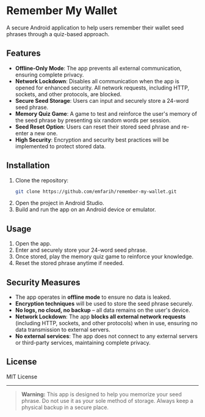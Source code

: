 
# Remember My Wallet

A secure Android application to help users remember their wallet seed phrases through a quiz-based approach.

## Features

- **Offline-Only Mode**: The app prevents all external communication, ensuring complete privacy.
- **Network Lockdown**: Disables all communication when the app is opened for enhanced security. All network requests, including HTTP, sockets, and other protocols, are blocked.
- **Secure Seed Storage**: Users can input and securely store a 24-word seed phrase.
- **Memory Quiz Game**: A game to test and reinforce the user's memory of the seed phrase by presenting six random words per session.
- **Seed Reset Option**: Users can reset their stored seed phrase and re-enter a new one.
- **High Security**: Encryption and security best practices will be implemented to protect stored data.

## Installation

1. Clone the repository:
   ```sh
   git clone https://github.com/emfarih/remember-my-wallet.git
   ```
2. Open the project in Android Studio.
3. Build and run the app on an Android device or emulator.

## Usage

1. Open the app.
2. Enter and securely store your 24-word seed phrase.
3. Once stored, play the memory quiz game to reinforce your knowledge.
4. Reset the stored phrase anytime if needed.

## Security Measures

- The app operates in **offline mode** to ensure no data is leaked.
- **Encryption techniques** will be used to store the seed phrase securely.
- **No logs, no cloud, no backup** – all data remains on the user's device.
- **Network Lockdown**: The app **blocks all external network requests** (including HTTP, sockets, and other protocols) when in use, ensuring no data transmission to external servers.
- **No external services**: The app does not connect to any external servers or third-party services, maintaining complete privacy.

## License

MIT License

---

> **Warning:** This app is designed to help you memorize your seed phrase. Do not use it as your sole method of storage. Always keep a physical backup in a secure place.